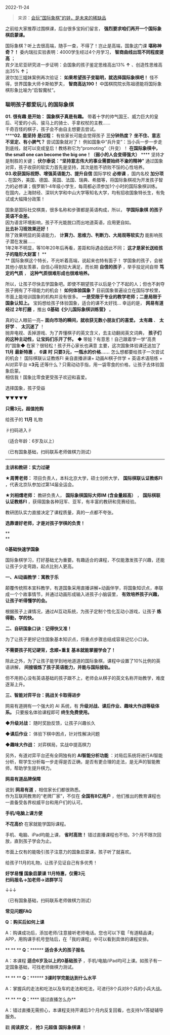 2022-11-24

> 来源：[会玩&quot;国际象棋&quot;的娃，是未来的稀缺品](http://mp.weixin.qq.com/s?__biz=MzU0MjYwNDU2Mw==&mid=2247508730&idx=1&sn=2c88e1a4517572a35a65d6b589c9a6b6&chksm=fb1ace86cc6d4790ec5f33370567be638a7e834897dcb3f9e5e0095192508b2694912dd442b2&scene=27#wechat_redirect)
> 

之前给大家推荐过围棋课，后台很多宝妈们留言， **强烈要求咱们再开一个国际象棋启蒙课。**  
  

国际象棋？听上去很高端，随手一查，不得了！岂止是高端，国象这门课 **堪称神奇？！** 委内瑞拉实验表明：4000学生经过4个月学习，
**智商曲线出现不同程度提高** ；  
宾夕法尼亚研究进一步证明：会国象的孩子鉴定思维高出13% **↑** 、创造性思维高出35% **↑；**  
波尔加三姐妹案例再次验证： **如果希望孩子变聪明，就选择国际象棋吧！** 怪不得，世界国象大师卡斯帕罗夫， **智商高达190！**
中国棋院院长陈祖德能将国际象棋形象比喻为“启智魔杖”。  

###  **聪明孩子都爱玩儿** **的国际象棋**

**01.** **很有趣** **是开始：** **国象棋子真是有趣。**
带着十字的帅气国王、威力巨大的皇后、可爱的小兵、骏马上的骑士、手拿权杖的主教……  
千奇百怪的棋子，孩子会不由自主想要去尝试。  
 ******02.** **能坚持** **是过程：** 有些家长可能会觉得孩子 **三分钟热度？** **坐不住、意志不坚定、有小脾气？**
尝试国象就对了！ 例如国象中“兵升变”：当小兵一步一步走到底线，就可以变成皇后！教练称它为“promoting”（升变）！ **在国际象棋中，the
small one can become the big one！（弱小的人会变得强大）** **** 坚持才是制胜的关键；
**伏尔泰说：“坚持意志伟大的事业需要始终不渝的精神”** 通过国象对弈，孩子收获的软实力首先是坚持，其次是胜不骄败不馁的心性培养。  
**03.收获国际视野、增强英语能力、提升自信** 国际学校 **必修课** ，国内名校 **加分项** **.**
在国外，美国、德国、英国、法国、瑞典、希腊等，将国际象棋视为开发孩子智力的必修课；俄罗斯1-4年级小学生，每周都必须参加1个小时的国际象棋训练。
在国内，上海财经、深圳大学和中山大学等知名大学，均有招收国象特长生，有免试或大幅降分政策！

  

  
国象是国际社交棋类，很多名称和步骤都是英语构成，所以， **学国际象棋** **的孩子英语不会差。**  
因为语言环境影响，孩子不光能脱口而出地道英语，应用更自如。  
 **比去补习班效果还好！**  
除了效果明显的英语能力， **计算力、思维力、判断力、大局观等软实力** 能影响孩子潜在发展……  
1年2年不明显，等10年20年后再看，差距和际遇会因此不同； **这才是家长送给孩子的隐形大财富！** **  
** 国际象棋这个特长，不光听着高端，说起来也特有面子！ 学国象的孩子，会被其他小朋友羡慕，自信心得到较大满足，而长期 **自信的孩子** ，举手投足间自带
**笃定的气质** ， **这种气质很难形成也很难培养。**

  

所以，让孩子尽快去学国象吧。即使不期望孩子以后是个了不起的人；但也不剥夺孩子拥有了不得能力的机会！ **如何体验国象？**
目前国象普遍设立在国际学校里，市面上能培训国象的机构并没有很多。 **一是受限于专业的教学老师；二是局限于国象认知上。**
宝妈想给孩子体验国象，适合的课不太好找… 幸运的是， **网易有道经过** **2年打磨** ，推出 **0基础《少儿国际象棋训练营》** 。  

  

真的让人眼前一亮~ **面向市场的瞬间，就收获无数小朋友们的喜爱。** **太有趣** 、 **太好学** 、 **太沉迷了** ！  
抛弃电视、丢掉游戏、为了弄懂棋子的英文含义，去主动翻阅英文词典， **孩子们的这种主动性，让宝妈们乐开了怀。** ◆
带娃？有意思！自己跟着学一学“高贵的”国象◆ 在家？很轻松！孩子开心家长也满意 主要，这次国象体验课还追加了 **11月** **最新特惠** ，
**6课** **时** **只要3元，一瓶水的价格……** 怎么想都要给孩子一次尝试的机会！ 国际棋联认证教练FI 亲自直播讲课+ 动画AI棋子伴学 +
英语术语陪练 + AI对弈平台 **=3元** 还等什么？只需动动手指，用一袋零食的价格，让孩子去体验国象启蒙。  
相信我！国象比零食更受孩子欢迎和喜爱。

  

选择国象，孩子受益  

▼▼▼▼▼

 **只需3元，超值抢购**

给孩子的 **11月** 礼物

☟扫码进入☟

（适合年龄：6岁及以上）  

（已有国象基础，扫码联系老师做棋力测试）

  

 ** **********

  

**主讲和教研：实力过硬**

  
  

  

 **★周菁老师：** 项目负责人，本科北京大学，硕士剑桥大学， **国际棋联认证教练FI** ，代表北京队参加过第14届全运会。

  

 **★刘相熠老师：** 教研负责人， **国际象棋国际大师IM** **(含金量超高）** ， **国际棋联认证教练FI**
，获得国象各种冠军、亚军，有丰富的教研和竞赛经验。

  

教研团队实力直接决定了课程质量，真的一点都不夸张。

  

 **选靠谱好老师，才是对孩子学棋的负责！**

 **  
**

  

 **0基础快速学国象**

  
  

  

国际象棋学习，打好基础尤为重要。有趣适合的课程，不仅能激发孩子兴趣，还能让孩子少走弯路，起点比别人更高。

  

 **一、AI动画教学：寓教于乐**

  

颠覆传统照本宣科教学，有道国象采用直播讲解+动画伴学，将国象知识点，串联成一个个故事情节，并通过动画形成输入进孩子小脑袋里，
**有效培养孩子兴趣，让孩子听得懂学的会。**

  

  

根据孩子上课情况，通过AI互动系统，为孩子定制个性化互动小游戏，让孩子 **练得勤，学的快。**

  

  

 **二、自研国象口诀：记得快又准！**

  

为了让孩子更好记住国象基本知识点，将重点步骤总结成容易记忆小口诀。

  

 **不需要孩子死记硬背，念顺+重复 基本就能掌握学会了！**

  

  

除此之外，为了让孩子能学到地地道道的国际象棋，课程中设置了10%比例的英语讲解， **间接锻炼了孩子英语能力，并能与国际接轨。**

  

  

但不用担心没有英语基础的孩子跟不上，老师会从棋子的英文名称开始教学，难度逐渐上升。

  

 **三、智能对弈平台：挑战关卡取得进步**

  

网易有道拥有一个强大的 AI 系统，有 **升级对战、课后作业、趣味大作战等级体系。** 只要报名体验课程即可 **终生免费使用。**

  

 **◆升级对战：** 随时奖励反馈，让孩子兴趣长久

 **◆课后作业：** 体验下棋中困点，针对性解决问题

 **◆趣味大作战：** 对弈棋局，实战中提高棋力

  

  

另外，有道对弈平台还有全网独有的 **AI智能分析功能**
：对局后系统将进行AI智能分析，帮学生分析每一步走得是否正确，是否有更合理的走法，是无声的智能教师，帮助学生提升棋力。

  

  

 **网易有道品牌保障**

  
  

  

说到 **网易有道** ，相信家长们都很熟悉。  
作为互联网教育的“老牌厂家”，不仅在 **全国有8亿用户** ，他们推出的教育课程也一直备受各界权威平台和用户们的认可。  

  

 **手机/电脑上课方便**

  
  

  

 **不花高价** 在家就能学国际课程。

  

手机、电脑、iPad均能上课， **省时高效！** 错过直播课程也不怕，3个月不限次回放，直到孩子学会为止。  

  

  

市面上仅有的能吸引孩子注意力的国象启蒙课，孩子听了就喜欢。

  

给孩子11月的礼物，让孩子见证自己有多优秀！

  

 **好学易懂 国象启蒙课** **11月特惠，仅需3元**  
 **扫码报名→加老师→进群学习**

↓↓↓

（已有国象基础，扫码联系老师做棋力测试）

  

 **常见问题FAQ**

  

 **Q：购买后如何上课**

A：购课成功后，添加老师/注意接听老师电话。您也可以下载「有道精品课」APP，用购课手机号登陆后，在「我的课程」中可以看到具体的课程安排。

  

 ** ** ** **Q：******** **适合多大的孩子报名**

A：本课程 **适合6岁及以上的0基础孩子** ，手机/电脑/iPad均可上课。如孩子有一定国象基础，可找老师做棋力测试。

  

 ** ** ** **Q：******** **3课时学完能达到什么水平**

A：掌握兵的走法和吃法以及车的走法和吃法，可进行8个兵对8个兵的小兵大战。

  

 ** ** ** **Q：****** 错过直播怎么办**

A：错过直播无需担心，本课程支持开课后3个月内反复回看，也支持1v1答疑辅导服务。

  

戳 **阅读原文** ， **抢3 **元超值**** **国际象棋课** ！

